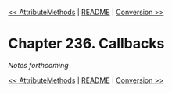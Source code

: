 [&lt;&lt; AttributeMethods](ch235-attributemethods.md) | [README](README.md) | [Conversion &gt;&gt;](ch237-conversion.md)

# Chapter 236. Callbacks

*Notes forthcoming*

[&lt;&lt; AttributeMethods](ch235-attributemethods.md) | [README](README.md) | [Conversion &gt;&gt;](ch237-conversion.md)